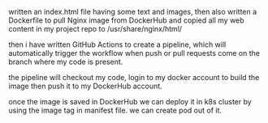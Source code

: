 written an index.html file having some text and images, then also written a Dockerfile to pull Nginx image from DockerHub and  copied all my web content in my project repo  to /usr/share/nginx/html/   

then i have written GitHub Actions to create a pipeline, which will automatically trigger the workflow when push or pull requests come on the branch where my code is present.

the pipeline will checkout my code, login to my docker account to build the image then push it to my DockerHub account.

once the image is saved in DockerHub we can deploy it in k8s cluster  by using the image tag in manifest file.
we can create pod out of it.
